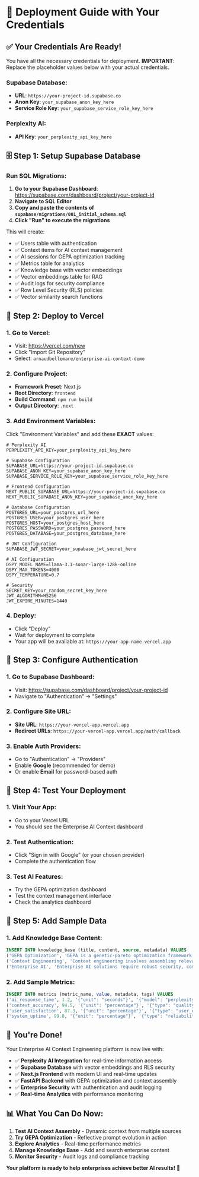 # 🚀 Deployment Guide with Your Credentials

## ✅ Your Credentials Are Ready!

You have all the necessary credentials for deployment. **IMPORTANT**: Replace the placeholder values below with your actual credentials.

### **Supabase Database:**
- **URL**: `https://your-project-id.supabase.co`
- **Anon Key**: `your_supabase_anon_key_here`
- **Service Role Key**: `your_supabase_service_role_key_here`

### **Perplexity AI:**
- **API Key**: `your_perplexity_api_key_here`

## 🗄️ Step 1: Setup Supabase Database

### **Run SQL Migrations:**

1. **Go to your Supabase Dashboard**: https://supabase.com/dashboard/project/your-project-id
2. **Navigate to SQL Editor**
3. **Copy and paste the contents of `supabase/migrations/001_initial_schema.sql`**
4. **Click "Run" to execute the migrations**

This will create:
- ✅ Users table with authentication
- ✅ Context items for AI context management
- ✅ AI sessions for GEPA optimization tracking
- ✅ Metrics table for analytics
- ✅ Knowledge base with vector embeddings
- ✅ Vector embeddings table for RAG
- ✅ Audit logs for security compliance
- ✅ Row Level Security (RLS) policies
- ✅ Vector similarity search functions

## 🚀 Step 2: Deploy to Vercel

### **1. Go to Vercel:**
- Visit: https://vercel.com/new
- Click "Import Git Repository"
- Select: `arnaudbellemare/enterprise-ai-context-demo`

### **2. Configure Project:**
- **Framework Preset**: Next.js
- **Root Directory**: `frontend`
- **Build Command**: `npm run build`
- **Output Directory**: `.next`

### **3. Add Environment Variables:**

Click "Environment Variables" and add these **EXACT** values:

```
# Perplexity AI
PERPLEXITY_API_KEY=your_perplexity_api_key_here

# Supabase Configuration
SUPABASE_URL=https://your-project-id.supabase.co
SUPABASE_ANON_KEY=your_supabase_anon_key_here
SUPABASE_SERVICE_ROLE_KEY=your_supabase_service_role_key_here

# Frontend Configuration
NEXT_PUBLIC_SUPABASE_URL=https://your-project-id.supabase.co
NEXT_PUBLIC_SUPABASE_ANON_KEY=your_supabase_anon_key_here

# Database Configuration
POSTGRES_URL=your_postgres_url_here
POSTGRES_USER=your_postgres_user_here
POSTGRES_HOST=your_postgres_host_here
POSTGRES_PASSWORD=your_postgres_password_here
POSTGRES_DATABASE=your_postgres_database_here

# JWT Configuration
SUPABASE_JWT_SECRET=your_supabase_jwt_secret_here

# AI Configuration
DSPY_MODEL_NAME=llama-3.1-sonar-large-128k-online
DSPY_MAX_TOKENS=4000
DSPY_TEMPERATURE=0.7

# Security
SECRET_KEY=your_random_secret_key_here
JWT_ALGORITHM=HS256
JWT_EXPIRE_MINUTES=1440
```

### **4. Deploy:**
- Click "Deploy"
- Wait for deployment to complete
- Your app will be available at: `https://your-app-name.vercel.app`

## 🔐 Step 3: Configure Authentication

### **1. Go to Supabase Dashboard:**
- Visit: https://supabase.com/dashboard/project/your-project-id
- Navigate to "Authentication" → "Settings"

### **2. Configure Site URL:**
- **Site URL**: `https://your-vercel-app.vercel.app`
- **Redirect URLs**: `https://your-vercel-app.vercel.app/auth/callback`

### **3. Enable Auth Providers:**
- Go to "Authentication" → "Providers"
- Enable **Google** (recommended for demo)
- Or enable **Email** for password-based auth

## 🧪 Step 4: Test Your Deployment

### **1. Visit Your App:**
- Go to your Vercel URL
- You should see the Enterprise AI Context dashboard

### **2. Test Authentication:**
- Click "Sign in with Google" (or your chosen provider)
- Complete the authentication flow

### **3. Test AI Features:**
- Try the GEPA optimization dashboard
- Test the context management interface
- Check the analytics dashboard

## 🎯 Step 5: Add Sample Data

### **1. Add Knowledge Base Content:**
```sql
INSERT INTO knowledge_base (title, content, source, metadata) VALUES
('GEPA Optimization', 'GEPA is a genetic-pareto optimization framework that uses reflective prompt evolution to improve AI performance.', 'documentation', '{"category": "ai", "importance": "high"}'),
('Context Engineering', 'Context engineering involves assembling relevant information from multiple sources to provide comprehensive context for AI agents.', 'documentation', '{"category": "ai", "importance": "high"}'),
('Enterprise AI', 'Enterprise AI solutions require robust security, compliance, and integration capabilities for production deployment.', 'documentation', '{"category": "enterprise", "importance": "high"}');
```

### **2. Add Sample Metrics:**
```sql
INSERT INTO metrics (metric_name, value, metadata, tags) VALUES
('ai_response_time', 1.2, '{"unit": "seconds"}', '{"model": "perplexity"}'),
('context_accuracy', 94.5, '{"unit": "percentage"}', '{"type": "quality"}'),
('user_satisfaction', 87.3, '{"unit": "percentage"}', '{"type": "user_experience"}'),
('system_uptime', 99.8, '{"unit": "percentage"}', '{"type": "reliability"}');
```

## 🎉 You're Done!

Your Enterprise AI Context Engineering platform is now live with:

- ✅ **Perplexity AI Integration** for real-time information access
- ✅ **Supabase Database** with vector embeddings and RLS security
- ✅ **Next.js Frontend** with modern UI and real-time updates
- ✅ **FastAPI Backend** with GEPA optimization and context assembly
- ✅ **Enterprise Security** with authentication and audit logging
- ✅ **Real-time Analytics** with performance monitoring

## 📊 What You Can Do Now:

1. **Test AI Context Assembly** - Dynamic context from multiple sources
2. **Try GEPA Optimization** - Reflective prompt evolution in action
3. **Explore Analytics** - Real-time performance metrics
4. **Manage Knowledge Base** - Add and search enterprise content
5. **Monitor Security** - Audit logs and compliance tracking

**Your platform is ready to help enterprises achieve better AI results!** 🚀
